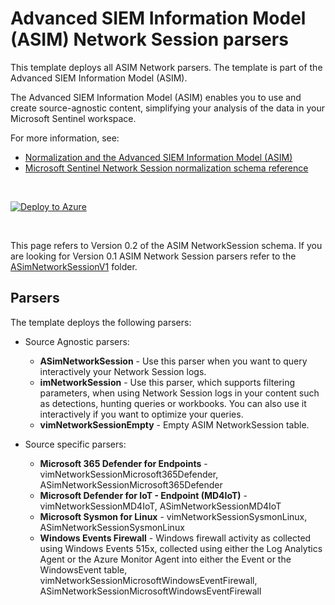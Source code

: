 # Advanced SIEM Information Model (ASIM) Network Session parsers 

This template deploys all ASIM Network parsers. The template is part of the Advanced SIEM Information Model (ASIM).

The Advanced SIEM Information Model (ASIM) enables you to use and create source-agnostic content, simplifying your analysis of the data in your Microsoft Sentinel workspace.

For more information, see:

- [Normalization and the Advanced SIEM Information Model (ASIM)](https://aka.ms/AboutASIM)
- [Microsoft Sentinel Network Session normalization schema reference](https://aka.ms/ASimNetworkSessionDoc)

<br>

[![Deploy to Azure](https://aka.ms/deploytoazurebutton)](https://aka.ms/ASimNetworkSessionARM)

<br>

This page refers to Version 0.2 of the ASIM NetworkSession schema. If you are looking for Version 0.1 ASIM Network Session parsers refer to the [ASimNetworkSessionV1](https://github.com/Azure/Azure-Sentinel/tree/master/Parsers/ASimNetworkSession/ASimNetworkSessionV1) folder.

## Parsers

The template deploys the following parsers:

- Source Agnostic parsers:
  - **ASimNetworkSession** - Use this parser when you want to query interactively your Network Session logs.
  - **imNetworkSession** - Use this parser, which supports filtering parameters, when using Network Session logs in your content such as detections, hunting queries or workbooks. You can also use it interactively if you want to optimize your queries.
  - **vimNetworkSessionEmpty** - Empty ASIM NetworkSession table.

- Source specific parsers:
  - **Microsoft 365 Defender for Endpoints** - vimNetworkSessionMicrosoft365Defender, ASimNetworkSessionMicrosoft365Defender
  - **Microsoft Defender for IoT - Endpoint (MD4IoT)** - vimNetworkSessionMD4IoT, ASimNetworkSessionMD4IoT
  - **Microsoft Sysmon for Linux** - vimNetworkSessionSysmonLinux, ASimNetworkSessionSysmonLinux
  - **Windows Events Firewall** - Windows firewall activity as collected using Windows Events 515x, collected using either the Log Analytics Agent or the Azure Monitor Agent into either the Event or the WindowsEvent table, vimNetworkSessionMicrosoftWindowsEventFirewall, ASimNetworkSessionMicrosoftWindowsEventFirewall
